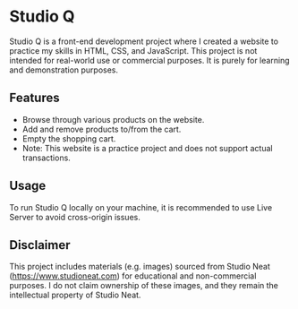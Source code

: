 # Studio Q

Studio Q is a front-end development project where I created a website to practice my skills in HTML, CSS, and JavaScript. This project is not intended for real-world use or commercial purposes. It is purely for learning and demonstration purposes.

## Features

- Browse through various products on the website.
- Add and remove products to/from the cart.
- Empty the shopping cart.
- Note: This website is a practice project and does not support actual transactions.

## Usage

To run Studio Q locally on your machine, it is recommended to use Live Server to avoid cross-origin issues.

## Disclaimer

This project includes materials (e.g. images) sourced from Studio Neat (https://www.studioneat.com) for educational and non-commercial purposes. I do not claim ownership of these images, and they remain the intellectual property of Studio Neat.
